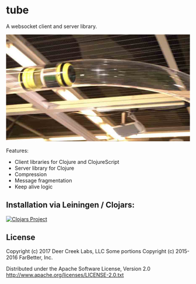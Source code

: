 # tube

A websocket client and server library.

![Image of pneumatic tube](doc/tube.jpg)

Features:
  - Client libraries for Clojure and ClojureScript
  - Server library for Clojure
  - Compression
  - Message fragmentation
  - Keep alive logic

## Installation via Leiningen / Clojars:

[![Clojars Project](http://clojars.org/deercreeklabs/tube/latest-version.svg)](http://clojars.org/deercreeklabs/tube)

## License

Copyright (c) 2017 Deer Creek Labs, LLC
Some portions Copyright (c) 2015-2016 FarBetter, Inc.


Distributed under the Apache Software License, Version 2.0
http://www.apache.org/licenses/LICENSE-2.0.txt
